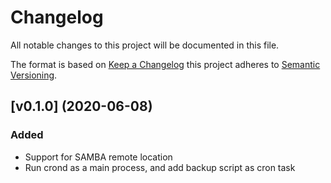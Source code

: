 # Changelog
All notable changes to this project will be documented in this file.

The format is based on [Keep a Changelog][keep-a-changelog] this project adheres to [Semantic Versioning][semantic-versioning].

## [v0.1.0] (2020-06-08)

### Added

- Support for SAMBA remote location
- Run crond as a main process, and add backup script as cron task

[keep-a-changelog]: http://keepachangelog.com/en/1.0.0/
[semantic-versioning]: http://semver.org/spec/v2.0.0.html
